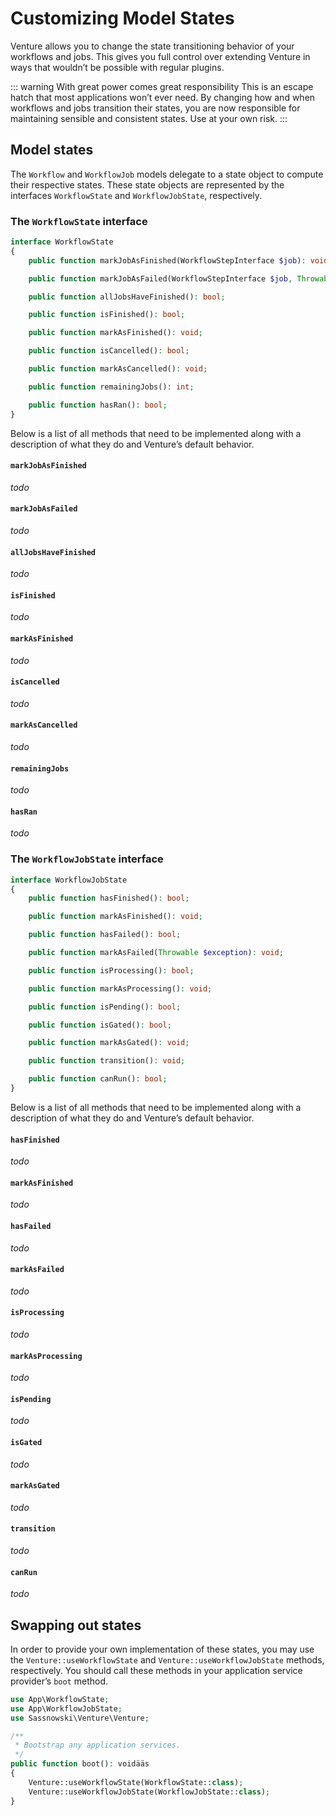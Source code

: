 # Customizing Model States

Venture allows you to change the state transitioning behavior of your workflows and jobs. This gives you full control over extending Venture in ways that wouldn’t be possible with regular plugins.

::: warning With great power comes great responsibility
This is an escape hatch that most applications won’t ever need. By changing how and when workflows and jobs transition their states, you are now responsible for maintaining sensible and consistent states. Use at your own risk.
:::

## Model states

The `Workflow` and `WorkflowJob` models delegate to a state object to compute their respective states. These state objects are represented by the interfaces `WorkflowState` and `WorkflowJobState`, respectively.

### The `WorkflowState` interface

```php
interface WorkflowState
{
    public function markJobAsFinished(WorkflowStepInterface $job): void;

    public function markJobAsFailed(WorkflowStepInterface $job, Throwable $exception): void;

    public function allJobsHaveFinished(): bool;

    public function isFinished(): bool;

    public function markAsFinished(): void;

    public function isCancelled(): bool;

    public function markAsCancelled(): void;

    public function remainingJobs(): int;

    public function hasRan(): bool;
}
```

Below is a list of all methods that need to be implemented along with a description of what they do and Venture’s default behavior.

#### `markJobAsFinished`

_todo_

#### `markJobAsFailed`

_todo_

#### `allJobsHaveFinished`

_todo_

#### `isFinished`

_todo_

#### `markAsFinished`

_todo_

#### `isCancelled`

_todo_

#### `markAsCancelled`

_todo_

#### `remainingJobs`

_todo_

#### `hasRan`

_todo_

### The `WorkflowJobState` interface

```php
interface WorkflowJobState
{
    public function hasFinished(): bool;

    public function markAsFinished(): void;

    public function hasFailed(): bool;

    public function markAsFailed(Throwable $exception): void;

    public function isProcessing(): bool;

    public function markAsProcessing(): void;

    public function isPending(): bool;

    public function isGated(): bool;

    public function markAsGated(): void;

    public function transition(): void;

    public function canRun(): bool;
}
```

Below is a list of all methods that need to be implemented along with a description of what they do and Venture’s default behavior.

#### `hasFinished`

_todo_

#### `markAsFinished`

_todo_

#### `hasFailed`

_todo_

#### `markAsFailed`

_todo_

#### `isProcessing`

_todo_

#### `markAsProcessing`

_todo_

#### `isPending`

_todo_

#### `isGated`

_todo_

#### `markAsGated`

_todo_

#### `transition`

_todo_

#### `canRun`

_todo_

## Swapping out states

In order to provide your own implementation of these states, you may use the `Venture::useWorkflowState` and `Venture::useWorkflowJobState` methods, respectively. You should call these methods in your application service provider’s `boot` method.

```php
use App\WorkflowState;
use App\WorkflowJobState;
use Sassnowski\Venture\Venture;

/**
 * Bootstrap any application services.
 */
public function boot(): voidääs
{
    Venture::useWorkflowState(WorkflowState::class);
    Venture::useWorkflowJobState(WorkflowJobState::class);
}
```

